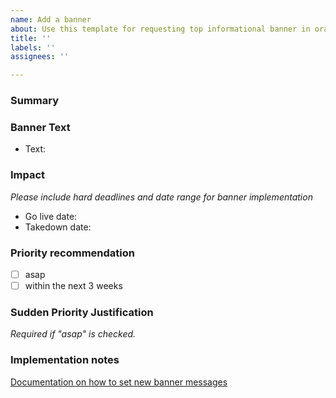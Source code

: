 ```yaml
---
name: Add a banner
about: Use this template for requesting top informational banner in orangelight
title: ''
labels: ''
assignees: ''

---
```


### Summary

### Banner Text
- Text:

### Impact
_Please include hard deadlines and date range for banner implementation_
- Go live date:
- Takedown date:

### Priority recommendation

- [ ] asap
- [ ] within the next 3 weeks

### Sudden Priority Justification
_Required if "asap" is checked._

### Implementation notes
[Documentation on how to set new banner messages](https://github.com/pulibrary/orangelight#announcement-messages)

